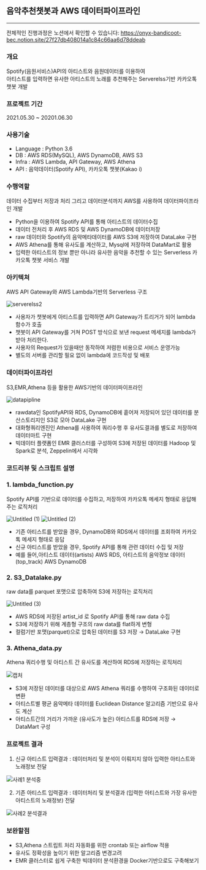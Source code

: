 ## 음악추천챗봇과 AWS 데이터파이프라인
<hr>

전체적인 진행과정은 노션에서 확인할 수 있습니다: https://onyx-bandicoot-bec.notion.site/27f27db408014a1c84c66aa6d78ddeab <br>

### 개요
Spotify(음원서비스)API의 아티스트와 음원데이터를 이용하여 <br>
아티스트를 입력하면 유사한 아티스트의 노래를 추천해주는 Serverelss기반 카카오톡 챗봇 개발

### 프로젝트 기간 
2021.05.30 ~ 20201.06.30

### 사용기술
- Language : Python 3.6 <br>
- DB : AWS RDS(MySQL), AWS DynamoDB, AWS S3<br>
- Infra : AWS Lambda, API Gateway, AWS Athena<br>
- API : 음악데이터(Spotify API), 카카오톡 챗봇(Kakao i)

### 수행역할 
데이터 수집부터 저장과 처리 그리고 데이터분석까지 AWS를 사용하여 데이터파이프라인 개발
- Python을 이용하여 Spotify API를 통해 아티스트의 데이터수집
- 데이터 전처리 후 AWS RDS 및 AWS DynamoDB에 데이터저장 
- raw 데이터와 Spotify의 음악메타데이터를 AWS S3에 저장하여 DataLake 구현
- AWS Athena를 통해 유사도를 계산하고, Mysql에 저장하여 DataMart로 활용
- 입력한 아티스트의 정보 뿐만 아니라 유사한 음악을 추천할 수 있는 Serverless 카카오톡 챗봇 서비스 개발

### 아키텍쳐  
AWS API Gateway와 AWS Lambda기반의 Serverless 구조

![serverelss2](images/serverless_2.PNG)

- 사용자가 챗봇에게 아티스트를 입력하면 API Gateway가 트리거가 되어 lambda 함수가 호출
- 챗봇이 API Gateway를 거쳐 POST 방식으로 보낸 request 메세지를 lambda가 받아 처리한다.   
- 사용자의 Request가 있을때만 동작하여 저렴한 비용으로 서비스 운영가능
- 별도의 서버를 관리할 필요 없이 lambda에 코드작성 및 배포 <br>


### 데이터파이프라인 
S3,EMR,Athena 등을 활용한 AWS기반의 데이터파이프라인 

![datapipline](images/datapipeline_2.PNG)

- rawdata인 SpotifyAPI와 RDS, DynamoDB에 흩어져 저장되어 있던 데이터를 분산스토리지인 S3로 모아 DataLake 구현 
- 대화형쿼리엔진인 Athena를 사용하여 쿼리수행 후 유사도결과를 별도로 저장하여 데이터마트 구현
- 빅데이터 플랫폼인 EMR 클러스터를 구성하여 S3에 저장된 데이터를 Hadoop 및 Spark로 분석, Zeppelin에서 시각화

### 코드리뷰 및 스크립트 설명 

### 1. lambda_function.py
Spotify API를 기반으로 데이터를 수집하고, 저장하여 카카오톡 메세지 형태로 응답해주는 로직처리 <br>

![Untitled (1)](https://user-images.githubusercontent.com/78723318/123921481-007ce500-d9c2-11eb-9694-87b4d694c9a5.png)
![Untitled (2)](https://user-images.githubusercontent.com/78723318/123921519-0bd01080-d9c2-11eb-9283-7d0b966fb0db.png)


- 기존 아티스트를 받았을 경우, DynamoDB와 RDS에서 데이터를 조회하여 카카오톡 메세지 형태로 응답
- 신규 아티스트를 받았을 경우, Spotify API를 통해 관련 데이터 수집 및 저장 
- 예를 들어,아티스트 데이터(artists) AWS RDS, 아티스트의 음악정보 데이터(top_track) AWS DynamoDB

### 2. S3_Datalake.py
raw data를 parquet 포맷으로 압축하여 S3에 저장하는 로직처리 <br>

![Untitled (3)](https://user-images.githubusercontent.com/78723318/123921987-8ac54900-d9c2-11eb-998f-46ce5d1c4a64.png)

- AWS RDS에 저장된 artist_id 로 Spotify API를 통해 raw data 수집
- S3에 저장하기 위해 계층형 구조의 raw data를 flat하게 변형
- 컬럼기반 포맷(parquet)으로 압축된 데이터를 S3 저장 →  DataLake 구현


### 3. Athena_data.py
Athena 쿼리수행 및 아티스트 간 유사도를 계산하여 RDS에 저장하는 로직처리 <br>

![캡처](https://user-images.githubusercontent.com/78723318/124017992-57b2a200-da22-11eb-8a14-51eca5b16202.PNG)

- S3에 저장된 데이터를 대상으로 AWS Athena 쿼리를 수행하여 구조화된 데이터로 변환 
- 아티스트별 평균 음악메타 데이터를 Euclidean Distance 알고리즘 기반으로 유사도 계산
- 아티스트간의 거리가 가까운 (유사도가 높은) 아티스트를 RDS에 저장 → DataMart 구성


### 프로젝트 결과 
1. 신규 아티스트 입력결과 : 데이터처리 및 분석이 이뤄지지 않아 입력한 아티스트와 노래정보 전달

![사례1 분석중](https://user-images.githubusercontent.com/78723318/124323880-fb37ba00-dbbc-11eb-86ac-c511dfb9a8e7.PNG)

2. 기존 아티스트 입력결과 : 데이터처리 및 분석결과 (입력한 아티스트와 가장 유사한 아티스트의 노래정보) 전달 <br>

![사례2 분석결과](https://user-images.githubusercontent.com/78723318/124323992-291cfe80-dbbd-11eb-9abc-7be9b5ff6835.PNG)


### 보완할점

- S3,Athena 스트립트 처리 자동화를 위한 crontab 또는 airflow 적용
- 유사도 정확성을 높이기 위한 알고리즘 변경고려
- EMR 클러스터로 쉽게 구축한 빅데이터 분석환경을 Docker기반으로도 구축해보기
